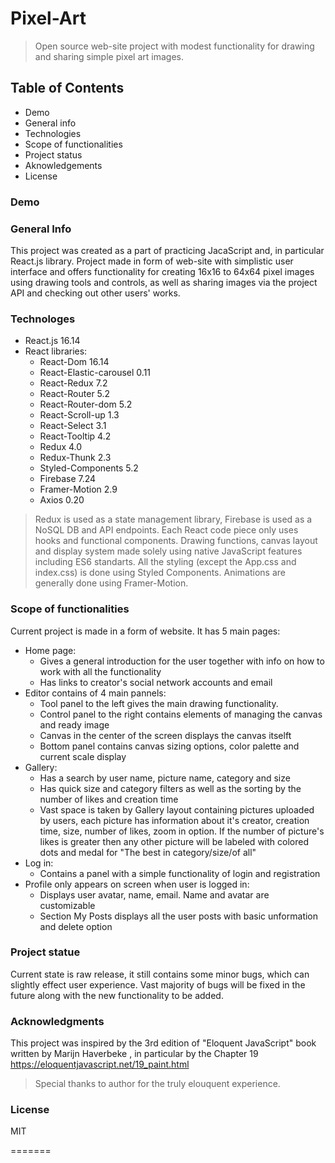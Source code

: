 # Pixel-Art

>   Open source web-site project with modest functionality for drawing and sharing simple pixel art images.

## Table of Contents

- Demo
- General info
- Technologies
- Scope of functionalities
- Project status
- Aknowledgements
- License

### Demo


### General Info

  This project was created as a part of practicing JacaScript and, in particular React.js library.
Project made in form of web-site with simplistic user interface and offers functionality for 
creating 16x16 to 64x64 pixel images using drawing tools and controls, as well as sharing images
via the project API and checking out other users' works.

### Technologes

* React.js 16.14
* React libraries: 
  * React-Dom 16.14
  * React-Elastic-carousel 0.11
  * React-Redux 7.2
  * React-Router 5.2
  * React-Router-dom 5.2
  * React-Scroll-up 1.3
  * React-Select 3.1
  * React-Tooltip 4.2
  * Redux 4.0
  * Redux-Thunk 2.3
  * Styled-Components 5.2
  * Firebase 7.24
  * Framer-Motion 2.9
  * Axios 0.20
  
> Redux is used as a state management library, Firebase is used as a NoSQL DB and API endpoints.
> Each React code piece only uses hooks and functional components.
> Drawing functions, canvas layout and display system made solely using native JavaScript features including ES6 standarts.
> All the styling (except the App.css and index.css) is done using Styled Components. Animations are generally done using Framer-Motion.

### Scope of functionalities

Current project is made in a form of website. It has 5 main pages:
- Home page:
  - Gives a general introduction for the user together with info on how to work with all the functionality
  - Has links to creator's social network accounts and email
- Editor contains of 4 main pannels:
  - Tool panel to the left gives the main drawing functionality.
  - Control panel to the right contains elements of managing the canvas and ready image 
  - Canvas in the center of the screen displays the canvas itselft
  - Bottom panel contains canvas sizing options, color palette and current scale display
- Gallery:
  - Has a search by user name, picture name, category and size
  - Has quick size and category filters as well as the sorting by the number of likes and creation time
  - Vast space is taken by Gallery layout containing pictures uploaded by users, each picture has
    information about it's creator, creation time, size, number of likes, zoom in option. If the number 
    of picture's likes is greater then any other picture will be labeled with colored dots and medal
    for "The best in category/size/of all" 
- Log in:
  - Contains a panel with a simple functionality of login and registration
- Profile only appears on screen when user is logged in:
  - Displays user avatar, name, email. Name and avatar are customizable
  - Section My Posts displays all the user posts with basic unformation and delete option
  
### Project statue

Current state is raw release, it still contains some minor bugs, which can slightly effect user experience.
Vast majority of bugs will be fixed in the future along with the new functionality to be added.

### Acknowledgments

This project was inspired by the 3rd edition of "Eloquent JavaScript" book written by Marijn Haverbeke , 
in particular by the Chapter 19 
https://eloquentjavascript.net/19_paint.html 
>Special thanks to author for the truly elouquent experience.

### License

MIT

=======
